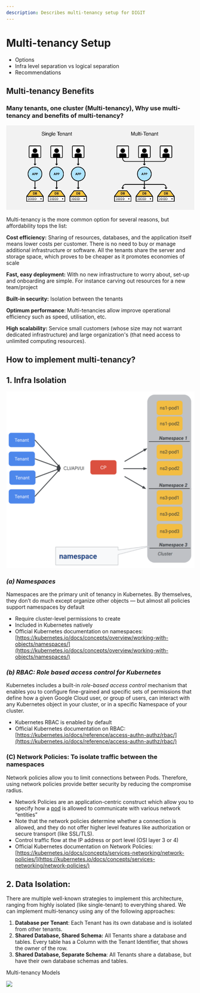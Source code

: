 ```yaml
---
description: Describes multi-tenancy setup for DIGIT
---
```


# Multi-tenancy Setup

* Options
* Infra level separation vs logical separation
* Recommendations

## Multi-tenancy Benefits

### Many tenants, one cluster (Multi-tenancy), **Why use multi-tenancy and benefits of multi-tenancy?** 

![](<../../.gitbook/assets/image (121).png>)

Multi-tenancy is the more common option for several reasons, but affordability tops the list:

**Cost efficiency:** Sharing of resources, databases, and the application itself means lower costs per customer. There is no need to buy or manage additional infrastructure or software. All the tenants share the server and storage space, which proves to be cheaper as it promotes economies of scale

**Fast, easy deployment:** With no new infrastructure to worry about, set-up and onboarding are simple. For instance carving out resources for a new team/project

**Built-in security:** Isolation between the tenants

**Optimum performance**: Multi-tenancies allow improve operational efficiency such as speed, utilisation, etc.

**High scalability:** Service small customers (whose size may not warrant dedicated infrastructure) and large organization's (that need access to unlimited computing resources).



## **How to implement multi-tenancy?**  <a href="#1d1d" id="1d1d"></a>

## **1. Infra Isolation** <a href="#1d1d" id="1d1d"></a>

![](<../../.gitbook/assets/image (202).png>)

### _**(a) Namespaces**_  <a href="#986e" id="986e"></a>

Namespaces are the primary unit of tenancy in Kubernetes. By themselves, they don’t do much except organize other objects — but almost all policies support namespaces by default

* Require cluster-level permissions to create
* Included in Kubernetes natively
* Official Kubernetes documentation on namespaces: [https://kubernetes.io/docs/concepts/overview/working-with-objects/namespaces/](https://kubernetes.io/docs/concepts/overview/working-with-objects/namespaces/)

### _**(b) RBAC: Role based access control for Kubernetes**_ <a href="#9b78" id="9b78"></a>

Kubernetes includes a built-in _role-based access control_ mechanism that enables you to configure fine-grained and specific sets of permissions that define how a given Google Cloud user, or group of users, can interact with any Kubernetes object in your cluster, or in a specific Namespace of your cluster.

* Kubernetes RBAC is enabled by default
* Official Kubernetes documentation on RBAC: [https://kubernetes.io/docs/reference/access-authn-authz/rbac/](https://kubernetes.io/docs/reference/access-authn-authz/rbac/)

### **(C) Network Policies: To isolate traffic between the namespaces** <a href="#93b6" id="93b6"></a>

Network policies allow you to limit connections between Pods. Therefore, using network policies provide better security by reducing the compromise radius.

* Network Policies are an application-centric construct which allow you to specify how a [pod](https://kubernetes.io/docs/concepts/workloads/pods/) is allowed to communicate with various network “entities”
* Note that the network policies determine whether a connection is allowed, and they do not offer higher level features like authorization or secure transport (like SSL/TLS).
* Control traffic flow at the IP address or port level (OSI layer 3 or 4)
* Official Kubernetes documentation on Network Policies: [https://kubernetes.io/docs/concepts/services-networking/network-policies/](https://kubernetes.io/docs/concepts/services-networking/network-policies/)

## **2. Data Isolation**: <a href="#5419" id="5419"></a>

There are multiple well-known strategies to implement this architecture, ranging from highly isolated (like single-tenant) to everything shared. We can implement multi-tenancy using any of the following approaches:

1. **Database per Tenant**: Each Tenant has its own database and is isolated from other tenants.
2. **Shared Database, Shared Schema:** All Tenants share a database and tables. Every table has a Column with the Tenant Identifier, that shows the owner of the row.
3. **Shared Database, Separate Schema**: All Tenants share a database, but have their own database schemas and tables.

Multi-tenancy Models

![](https://miro.medium.com/max/1400/1\*-R4egpQAXmGFLoZ16gdx9A.png)
